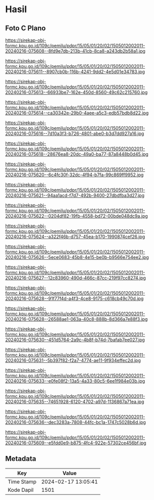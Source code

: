 # Hasil

## Foto C Plano

https://sirekap-obj-formc.kpu.go.id/109c/pemilu/pdpr/15/05/01/20/02/1505012002011-20240216-075608--8fd9e7db-213b-41cb-8ca8-a243db2b58a1.jpg

https://sirekap-obj-formc.kpu.go.id/109c/pemilu/pdpr/15/05/01/20/02/1505012002011-20240216-075611--8907cb0b-116b-4241-9dd2-4e5d01e34783.jpg

https://sirekap-obj-formc.kpu.go.id/109c/pemilu/pdpr/15/05/01/20/02/1505012002011-20240216-075613--66933be7-162e-450d-8560-49c62c215760.jpg

https://sirekap-obj-formc.kpu.go.id/109c/pemilu/pdpr/15/05/01/20/02/1505012002011-20240216-075614--ca30342e-29b0-4aee-a5c3-edb57bdb8d22.jpg

https://sirekap-obj-formc.kpu.go.id/109c/pemilu/pdpr/15/05/01/20/02/1505012002011-20240216-075616--7d10a3f3-b726-4801-abe0-b3d7dd927a16.jpg

https://sirekap-obj-formc.kpu.go.id/109c/pemilu/pdpr/15/05/01/20/02/1505012002011-20240216-075618--28676ea8-20dc-49a0-ba77-87a8448b0d45.jpg

https://sirekap-obj-formc.kpu.go.id/109c/pemilu/pdpr/15/05/01/20/02/1505012002011-20240216-075620--6c4fc30f-32dc-4f94-b7fa-99c869ff9952.jpg

https://sirekap-obj-formc.kpu.go.id/109c/pemilu/pdpr/15/05/01/20/02/1505012002011-20240216-075621--94aa1acd-f7d7-492b-9400-27dbdfba3d27.jpg

https://sirekap-obj-formc.kpu.go.id/109c/pemilu/pdpr/15/05/01/20/02/1505012002011-20240216-075622--0204df82-19fb-4558-bd72-00bde048dc9a.jpg

https://sirekap-obj-formc.kpu.go.id/109c/pemilu/pdpr/15/05/01/20/02/1505012002011-20240216-075624--a322f46b-d757-45ea-b170-1990874cef26.jpg

https://sirekap-obj-formc.kpu.go.id/109c/pemilu/pdpr/15/05/01/20/02/1505012002011-20240216-075626--5ece0683-45b8-4e15-be0b-b9566e754ee2.jpg

https://sirekap-obj-formc.kpu.go.id/109c/pemilu/pdpr/15/05/01/20/02/1505012002011-20240216-075627--12c83960-490d-466c-87cc-219f97cc8274.jpg

https://sirekap-obj-formc.kpu.go.id/109c/pemilu/pdpr/15/05/01/20/02/1505012002011-20240216-075628--91f77f4d-a4f3-4ce8-9175-c618cb49c70d.jpg

https://sirekap-obj-formc.kpu.go.id/109c/pemilu/pdpr/15/05/01/20/02/1505012002011-20240216-075628--26588ae1-063a-40c8-888b-8d366a7e88f3.jpg

https://sirekap-obj-formc.kpu.go.id/109c/pemilu/pdpr/15/05/01/20/02/1505012002011-20240216-075630--451d5764-2a9c-4b8f-b74d-7bafab7ee027.jpg

https://sirekap-obj-formc.kpu.go.id/109c/pemilu/pdpr/15/05/01/20/02/1505012002011-20240216-075631--5b397f82-f2a7-4774-ae11-9f934effec2d.jpg

https://sirekap-obj-formc.kpu.go.id/109c/pemilu/pdpr/15/05/01/20/02/1505012002011-20240216-075633--e0fe08f2-13a5-4a33-80c5-6ee1f984e03b.jpg

https://sirekap-obj-formc.kpu.go.id/109c/pemilu/pdpr/15/05/01/20/02/1505012002011-20240216-075635--74651928-6120-4702-a97d-1136867a71ea.jpg

https://sirekap-obj-formc.kpu.go.id/109c/pemilu/pdpr/15/05/01/20/02/1505012002011-20240216-075636--dec3283a-7808-44fc-bc1a-1747c5028b6d.jpg

https://sirekap-obj-formc.kpu.go.id/109c/pemilu/pdpr/15/05/01/20/02/1505012002011-20240216-075609--e5fdd0e9-b875-4fc4-922e-57302ce456bf.jpg


## Metadata

| Key        | Value               |
| ---------- | ------------------- |
| Time Stamp | 2024-02-17 13:05:41 |
| Kode Dapil | 1501                |



